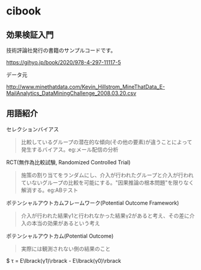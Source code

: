 # cibook

## 効果検証入門

技術評論社発行の書籍のサンプルコードです。

https://gihyo.jp/book/2020/978-4-297-11117-5

データ元

http://www.minethatdata.com/Kevin_Hillstrom_MineThatData_E-MailAnalytics_DataMiningChallenge_2008.03.20.csv

## 用語紹介
セレクションバイアス
> 比較しているグループの潜在的な傾向(その他の要素)が違うことによって発生するバイアス。eg:メール配信の分析

RCT(無作為比較試験, Randomized Controlled Trial)
> 施策の割り当てをランダムにし、介入が行われたグループと介入が行われていないグループの比較を可能にする。"因果推論の根本問題"を限りなく解消する。eg:ABテスト

ポテンシャルアウトカムフレームワーク(Potential Outcome Framework)
> 介入が行われた結果γ1と行われなかった結果γ2があると考え、その差に介入の本当の効果があるという考え

ポテンシャルアウトカム(Potential Outcome)
> 実際には観測されない側の結果のこと

<!-- インライン表示 -->
$ τ = E\lbrack(γ1)\rbrack - E\lbrack(γ0)\rbrack


